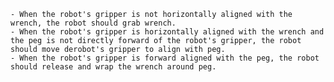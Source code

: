 
    - When the robot's gripper is not horizontally aligned with the wrench, the robot should grab wrench.
    - When the robot's gripper is horizontally aligned with the wrench and the peg is not directly forward of the robot's gripper, the robot should move derobot's gripper to align with peg.
    - When the robot's gripper is forward aligned with the peg, the robot should release and wrap the wrench around peg.